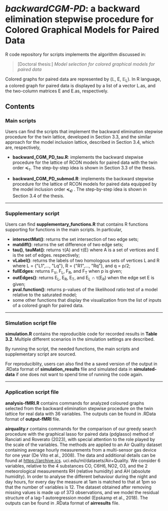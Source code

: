 # *backwardCGM-PD*: **a backward elimination stepwise procedure** for **C**olored **G**raphical **M**odels for **P**aired **D**ata

R code repository for scripts implements the algorithm discussed in:
> [Doctoral thesis:] *Model selection for colored graphical models for paired data*

Colored graphs for paired data are represented by (&#x1D543;, E, &#x1D53C;<sub>L</sub>). In R language, a colored graph for paired data is displayed by a list of a vector L.as,  and the two-column matrices E and E.as, respectively.

## Contents

### Main scripts
Users can find the scripts that implement the backward elimination stepwise procedure for the twin lattice, developed in Section 3.3, and the similar approach for the model inclusion lattice, described in Section 3.4, which are, respectively,

- **backward_CGM_PD_tau.R**: implements the backward stepwise procedure for the lattice of RCON models for paired data with the twin order &#x227C;<sub>&tau;</sub>. The step-by-step idea is shown in Section 3.3 of the thesis.

- **backward_CGM_PD_submod.R**: implements the backward stepwise procedure for the lattice of RCON models for paired data equipped by the model inclusion order &#x227C;<sub>&#x1D46A;</sub> .  The step-by-step idea is shown in Section 3.4 of the thesis.

---

### Supplementary script
Users can find **supplementary_functions.R** that contains R functions supporting for functions in the main scripts. In particular,

- **intersectMat()**: returns the set intersection of two edge sets;
- **matdiff()**: returns the set difference of two edge sets;
- **tau()**, **tauMat()**: returns &tau;(A) and &tau;(E) where A is a set of vertices and E is the set of edges. respectively;
- **vLabel()**: returns the labels of two homologous sets of vertices L and R where L = {"L1",..., "Lq"}, R = {"R1",..., "Rq"}, and q = p/2;
- **fullEdges**: returns F<sub>V</sub>, F<sub>L</sub>, F<sub>R</sub>, and F<sub>T</sub> when p is given;
- **outEdges()**: returns E<sub>L</sub>, E<sub>R</sub>, E<sub>T</sub>, and E<sub>L</sub> &cap; &tau;(E<sub>R</sub>) when the edge set E is given;
- **pval.function()**: returns p-values of the likelihood ratio test of a model relative to the saturated model;
- some other functions that display the visualization from the list of inputs of a colored graph for paired data.


---


### Simulation script file
**simulation.R** contains the reproducible code for recorded results in **Table 3.2**. Multiple different scenarios in the simulation settings are described.

By running the script, the needed functions, the main scripts and supplementary script are sourced.

For reproduciblity, users can also find the a saved version of the output in .RData format of **simulation_results** file and simulated data in **simulated-data** if one does not want to spend time of running the code again.

---

### Application script file
**analysis-fMRI.R** contains commands for analyzed coloured graphs selected from the backward elimination stepwise procedure on the twin lattice for real data with 36 variables. The outputs can be found in .RData format of **output-fMRI** file.

**airquality.r** contains commands for the comparison of our greedy search procedure with the graphical lasso for paired data (pdglasso) method of Ranciati and Roverato (2023), with special attention to the role played by the scale of the variables. The methods are applied to an Air Quality dataset containing average hourly measurements from a multi-sensor gas device for one year (De Vito et al., 2008). The data and additional details can be found at https://archive.ics. uci.edu/ml/datasets/Air+Quality. We consider 6 variables, relative to the 4 substances CO, C6H6, NO2, O3, and the 2 meteorological measurements RH (relative humidity) and AH (absolute humidity). In order to analyse the different behaviour during the night and day hours, for every day the measure at 1am is matched to that at 1pm so that the number of variables is 12. The dataset obtained after removing missing values is made up of 373 observations, and we model the residual structure of a lag-1 autoregression model (Epskamp et al., 2018).
The outputs can be found in .RData format of **airresults** file.
